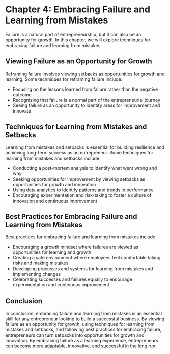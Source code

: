 Chapter 4: Embracing Failure and Learning from Mistakes
=======================================================

Failure is a natural part of entrepreneurship, but it can also be an opportunity for growth. In this chapter, we will explore techniques for embracing failure and learning from mistakes.

Viewing Failure as an Opportunity for Growth
--------------------------------------------

Reframing failure involves viewing setbacks as opportunities for growth and learning. Some techniques for reframing failure include:

* Focusing on the lessons learned from failure rather than the negative outcome
* Recognizing that failure is a normal part of the entrepreneurial journey
* Seeing failure as an opportunity to identify areas for improvement and innovate

Techniques for Learning from Mistakes and Setbacks
--------------------------------------------------

Learning from mistakes and setbacks is essential for building resilience and achieving long-term success as an entrepreneur. Some techniques for learning from mistakes and setbacks include:

* Conducting a post-mortem analysis to identify what went wrong and why
* Seeking opportunities for improvement by viewing setbacks as opportunities for growth and innovation
* Using data analytics to identify patterns and trends in performance
* Encouraging experimentation and risk-taking to foster a culture of innovation and continuous improvement

Best Practices for Embracing Failure and Learning from Mistakes
---------------------------------------------------------------

Best practices for embracing failure and learning from mistakes include:

* Encouraging a growth mindset where failures are viewed as opportunities for learning and growth
* Creating a safe environment where employees feel comfortable taking risks and making mistakes
* Developing processes and systems for learning from mistakes and implementing changes
* Celebrating successes and failures equally to encourage experimentation and continuous improvement

Conclusion
----------

In conclusion, embracing failure and learning from mistakes is an essential skill for any entrepreneur looking to build a successful business. By viewing failure as an opportunity for growth, using techniques for learning from mistakes and setbacks, and following best practices for embracing failure, entrepreneurs can turn setbacks into opportunities for growth and innovation. By embracing failure as a learning experience, entrepreneurs can become more adaptable, innovative, and successful in the long run.



